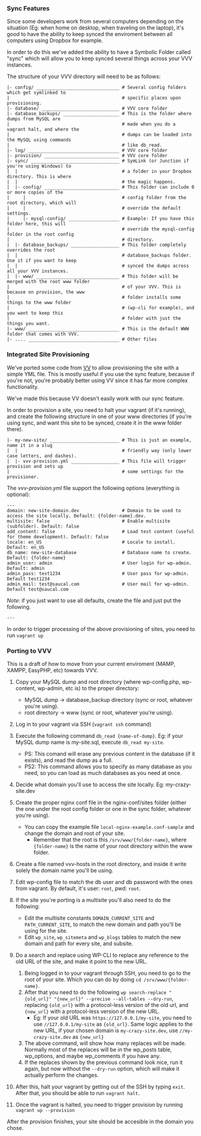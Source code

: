 ### Sync Features

Since some developers work from several computers depending on the situation (Eg: when home on desktop, when traveling on the laptop), it's good to have the ability to keep synced the enviroment between all computers using Dropbox for example.

In order to do this we've added the ability to have a Symbolic Folder called "sync" which will allow you to keep synced several things across your VVV instances.

The structure of your VVV directory will need to be as follows:

```
|- config/ _______________________________ # Several config folders which get symlinked to 
|                                          # specific places upon provisioning.
|- database/ _____________________________ # VVV core folder
|- database_backups/ _____________________ # This is the folder where dumps from MySQL are 
|                                          # made when you do a vagrant halt, and where the 
|                                          # dumps can be loaded into the MySQL using commands 
|                                          # like db_read.
|- log/ __________________________________ # VVV core folder
|- provision/ ____________________________ # VVV core folder
|- sync/ _________________________________ # SymLink (or Junction if you're using Windows) to 
|  |                                       # a folder in your Dropbox directory. This is where
|  |                                       # the magic happens.
|  |- config/ ____________________________ # This folder can include 0 or more copies of the 
|     |                                    # config folder from the root directory, which will
|     |                                    # override the default settings.
|     |- mysql-config/ ___________________ # Example: If you have this folder here, this will
|                                          # override the mysql-config folder in the root config
|                                          # directory.
|  |- database_backups/ __________________ # This folder completely overrides the root 
|  |                                       # database_backups folder. Use it if you want to keep
|  |                                       # synced the dumps across all your VVV instances.
|  |- www/ _______________________________ # This folder will be merged with the root www folder
|                                          # of your VVV. This is because on provision, the www
|                                          # folder installs some things to the www folder 
|                                          # (wp-cli for example), and you want to keep this 
|                                          # folder with just the things you want.
|- www/ __________________________________ # This is the default WWW folder that comes with VVV.
|- .... __________________________________ # Other files
```

### Integrated Site Provisioning

We've ported some code from [VV](https://github.com/bradp/vv) to allow provisioning the site with a simple YML file. This is mostly useful if you use the sync feature, because if you're not, you're probably better using VV since it has far more complex functionality.

We've made this because VV doesn't easily work with our sync feature.

In order to provision a site, you need to halt your vagrant (if it's running), and create the following structure in one of your www directories (if you're using sync, and want this site to be synced, create it in the www folder there).

```
|- my-new-site/ __________________________ # This is just an example, name it in a slug 
|  |                                       # friendly way (only lower case letters, and dashes).
|  |- vvv-provision.yml __________________ # This file will trigger provision and sets up 
|                                          # some settings for the provisioner.
```

The *vvv-provision.yml* file support the following options (everything is optional):

```
---
domain: new-site-domain.dev                # Domain to be used to access the site locally. Default: {folder-name}.dev.
multisite: false                           # Enable multisite (subfolder). Default: false
add_content: false                         # Load test content (useful for theme development). Default: false
locale: en_US                              # Locale to install. Default: en_US
db_name: new-site-database                 # Database name to create. Default: {folder-name}
admin_user: admin                          # User login for wp-admin. Default: admin
admin_pass: test1234                       # User pass for wp-admin. Default test1234
admin_mail: test@saucal.com                # User mail for wp-admin. Default test@saucal.com
```

*Note:* if you just want to use all defaults, create the file and just put the following.

```
---
```

In order to trigger processing of the above provisioning of sites, you need to run `vagrant up`

### Porting to VVV

This is a draft of how to move from your current enviroment (MAMP, XAMPP, EasyPHP, etc) towards VVV.

1. Copy your MySQL dump and root directory (where wp-config.php, wp-content, wp-admin, etc is) to the proper directory:
	* MySQL dump -> database_backup directory (sync or root, whatever you're using).
	* root directory -> www (sync or root, whatever you're using).

2. Log in to your vagrant via SSH (`vagrant ssh` command)

3. Execute the following command `db_read {name-of-dump}`. Eg: if your MySQL dump name is my-site.sql, execute `db_read my-site`. 
	* PS: This comand will erase any previous content in the database (if it exists), and read the dump as a full.
	* PS2: This command allows you to specify as many database as you need, so you can load as much databases as you need at once.

4. Decide what domain you'll use to access the site locally. Eg: my-crazy-site.dev

5. Create the proper nginx conf file in the nginx-conf/sites folder (either the one under the root config folder or one in the sync folder, whatever you're using).
	* You can copy the example file `local-nginx-example.conf-sample` and change the domain and root of your site.
		* Remember that the root is this `/srv/www/{folder-name}`, where `{folder-name}` is the name of your root directory within the www folder.

6. Create a file named vvv-hosts in the root directory, and inside it write solely the domain name you'll be using.

7. Edit wp-config file to match the db user and db password with the ones from vagrant. By default, it's user: `root`, pwd: `root`.

8. If the site you're porting is a multisite you'll also need to do the following:
	* Edit the multisite constants `DOMAIN_CURRENT_SITE` and `PATH_CURRENT_SITE`, to match the new domain and path you'll be using for the site.
	* Edit `wp_site`, `wp_sitemeta` and `wp_blogs` tables to match the new domain and path for every site, and subsite.

9. Do a search and replace using WP-CLI to replace any reference to the old URL of the site, and make it point to the new URL.
	1. Being logged in to your vagrant through SSH, you need to go to the root of your site. Which you can do by doing `cd /srv/www/{folder-name}`.
	2. After that you need to do the following `wp search-replace "{old_url}" "{new_url}" --precise --all-tables --dry-run`, replacing `{old_url}` with a protocol-less version of the old url, and `{new_url}` with a protocol-less version of the new URL.
		* Eg: If your old URL was `https://127.0.0.1/my-site`, you need to use `//127.0.0.1/my-site` as `{old_url}`. Same logic applies to the new URL, if your chosen domain is `my-crazy-site.dev`, use `//my-crazy-site.dev` as `{new_url}`
	3. The above command, will show how many replaces will be made. Normally most of the replaces will be in the wp_posts table, wp_options, and maybe wp_comments if you have any.
	4. If the replaces shown by the previous command look nice, run it again, but now without the `--dry-run` option, which will make it actually perform the changes.

10. After this, halt your vagrant by getting out of the SSH by typing `exit`. After that, you should be able to run `vagrant halt`.

11. Once the vagrant is halted, you need to trigger provision by running `vagrant up --provision`

After the provision finishes, your site should be accesible in the domain you chose.

